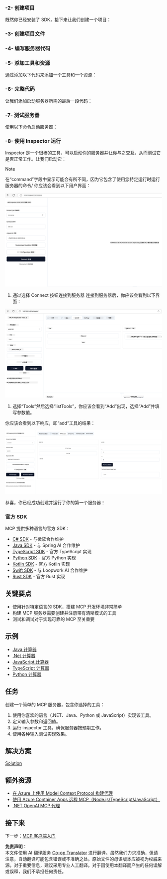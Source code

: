 <!--
CO_OP_TRANSLATOR_METADATA:
{
  "original_hash": "315ecce765d22639b60dbc41344c8533",
  "translation_date": "2025-07-09T22:57:40+00:00",
  "source_file": "03-GettingStarted/01-first-server/README.md",
  "language_code": "zh"
}
-->
### -2- 创建项目

既然你已经安装了 SDK，接下来让我们创建一个项目：

### -3- 创建项目文件

### -4- 编写服务器代码

### -5- 添加工具和资源

通过添加以下代码来添加一个工具和一个资源：

### -6- 完整代码

让我们添加启动服务器所需的最后一段代码：

### -7- 测试服务器

使用以下命令启动服务器：

### -8- 使用 Inspector 运行

Inspector 是一个很棒的工具，可以启动你的服务器并让你与之交互，从而测试它是否正常工作。让我们启动它：
> [!NOTE]
> 在“command”字段中显示可能会有所不同，因为它包含了使用您特定运行时运行服务器的命令/
你应该会看到以下用户界面：

![Connect](../../../../translated_images/connect.141db0b2bd05f096fb1dd91273771fd8b2469d6507656c3b0c9df4b3c5473929.zh.png)

1. 通过选择 Connect 按钮连接到服务器
  连接到服务器后，你应该会看到以下界面：

  ![Connected](../../../../translated_images/connected.73d1e042c24075d386cacdd4ee7cd748c16364c277d814e646ff2f7b5eefde85.zh.png)

1. 选择“Tools”然后选择“listTools”，你应该会看到“Add”出现，选择“Add”并填写参数值。

  你应该会看到以下响应，即“add”工具的结果：

  ![Result of running add](../../../../translated_images/ran-tool.a5a6ee878c1369ec1e379b81053395252a441799dbf23416c36ddf288faf8249.zh.png)

恭喜，你已经成功创建并运行了你的第一个服务器！

### 官方 SDK

MCP 提供多种语言的官方 SDK：

- [C# SDK](https://github.com/modelcontextprotocol/csharp-sdk) - 与微软合作维护
- [Java SDK](https://github.com/modelcontextprotocol/java-sdk) - 与 Spring AI 合作维护
- [TypeScript SDK](https://github.com/modelcontextprotocol/typescript-sdk) - 官方 TypeScript 实现
- [Python SDK](https://github.com/modelcontextprotocol/python-sdk) - 官方 Python 实现
- [Kotlin SDK](https://github.com/modelcontextprotocol/kotlin-sdk) - 官方 Kotlin 实现
- [Swift SDK](https://github.com/modelcontextprotocol/swift-sdk) - 与 Loopwork AI 合作维护
- [Rust SDK](https://github.com/modelcontextprotocol/rust-sdk) - 官方 Rust 实现

## 关键要点

- 使用针对特定语言的 SDK，搭建 MCP 开发环境非常简单
- 构建 MCP 服务器需要创建并注册带有清晰模式的工具
- 测试和调试对于实现可靠的 MCP 至关重要

## 示例

- [Java 计算器](../samples/java/calculator/README.md)
- [.Net 计算器](../../../../03-GettingStarted/samples/csharp)
- [JavaScript 计算器](../samples/javascript/README.md)
- [TypeScript 计算器](../samples/typescript/README.md)
- [Python 计算器](../../../../03-GettingStarted/samples/python)

## 任务

创建一个简单的 MCP 服务器，包含你选择的工具：

1. 使用你喜欢的语言（.NET、Java、Python 或 JavaScript）实现该工具。
2. 定义输入参数和返回值。
3. 运行 inspector 工具，确保服务器按预期工作。
4. 使用各种输入测试实现效果。

## 解决方案

[Solution](./solution/README.md)

## 额外资源

- [在 Azure 上使用 Model Context Protocol 构建代理](https://learn.microsoft.com/azure/developer/ai/intro-agents-mcp)
- [使用 Azure Container Apps 远程 MCP（Node.js/TypeScript/JavaScript）](https://learn.microsoft.com/samples/azure-samples/mcp-container-ts/mcp-container-ts/)
- [.NET OpenAI MCP 代理](https://learn.microsoft.com/samples/azure-samples/openai-mcp-agent-dotnet/openai-mcp-agent-dotnet/)

## 接下来

下一步：[MCP 客户端入门](../02-client/README.md)

**免责声明**：  
本文件使用 AI 翻译服务 [Co-op Translator](https://github.com/Azure/co-op-translator) 进行翻译。虽然我们力求准确，但请注意，自动翻译可能包含错误或不准确之处。原始文件的母语版本应被视为权威来源。对于重要信息，建议采用专业人工翻译。对于因使用本翻译而产生的任何误解或误释，我们不承担任何责任。